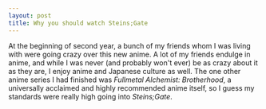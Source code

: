 ```yaml
---
layout: post
title: Why you should watch Steins;Gate
---
```


At the beginning of second year, a bunch of my friends whom I was living with were going crazy over this new anime. A lot of my friends endulge in anime, and while I was never (and probably won't ever) be as crazy about it as they are, I enjoy anime and Japanese culture as well. The one other anime series I had finished was <em>Fullmetal Alchemist: Brotherhood</em>, a universally acclaimed and highly recommended anime itself, so I guess my standards were really high going into <em>Steins;Gate</em>.  
